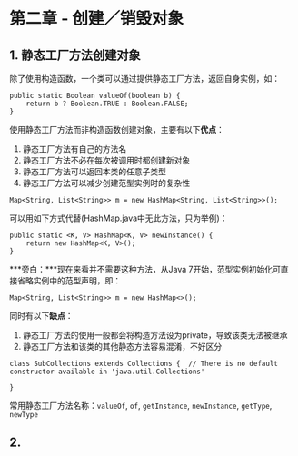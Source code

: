 # 第二章 - 创建／销毁对象

## 1. 静态工厂方法创建对象

除了使用构造函数，一个类可以通过提供静态工厂方法，返回自身实例，如：

```
public static Boolean valueOf(boolean b) {
	return b ? Boolean.TRUE : Boolean.FALSE;
}
```

使用静态工厂方法而非构造函数创建对象，主要有以下**优点**：

1. 静态工厂方法有自己的方法名
2. 静态工厂方法不必在每次被调用时都创建新对象
3. 静态工厂方法可以返回本类的任意子类型
4. 静态工厂方法可以减少创建范型实例时的复杂性


```
Map<String, List<String>> m = new HashMap<String, List<String>>();
```

可以用如下方式代替(HashMap.java中无此方法，只为举例)：

```
public static <K, V> HashMap<K, V> newInstance() {
	return new HashMap<K, V>();
}
```

***旁白：***现在来看并不需要这种方法，从Java 7开始，范型实例初始化可直接省略实例中的范型声明，即：

```
Map<String, List<String>> m = new HashMap<>();
```


同时有以下**缺点**：

1. 静态工厂方法的使用一般都会将构造方法设为private，导致该类无法被继承
2. 静态工厂方法和该类的其他静态方法容易混淆，不好区分


```
class SubCollections extends Collections {  // There is no default constructor available in 'java.util.Collections'

}
```

常用静态工厂方法名称：`valueOf`, `of`, `getInstance`, `newInstance`, `getType`, `newType`



## 2. 